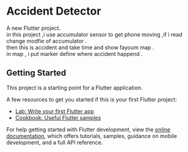 # Accident Detector

A new Flutter project.   
in this project ,i use accumulator sensor to get phone moving ,if i read change modfie of accumulator .   
then this is accident and take time and show fayoum map .   
in map , i put marker define where accident happend .   

## Getting Started

This project is a starting point for a Flutter application.

A few resources to get you started if this is your first Flutter project:

- [Lab: Write your first Flutter app](https://docs.flutter.dev/get-started/codelab)
- [Cookbook: Useful Flutter samples](https://docs.flutter.dev/cookbook)

For help getting started with Flutter development, view the
[online documentation](https://docs.flutter.dev/), which offers tutorials,
samples, guidance on mobile development, and a full API reference.
